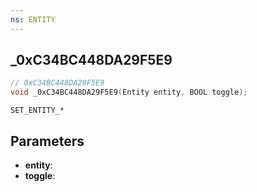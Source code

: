 ```yaml
---
ns: ENTITY
---
```

## _0xC34BC448DA29F5E9

```c
// 0xC34BC448DA29F5E9
void _0xC34BC448DA29F5E9(Entity entity, BOOL toggle);
```

```
SET_ENTITY_*
```

## Parameters
* **entity**: 
* **toggle**: 

